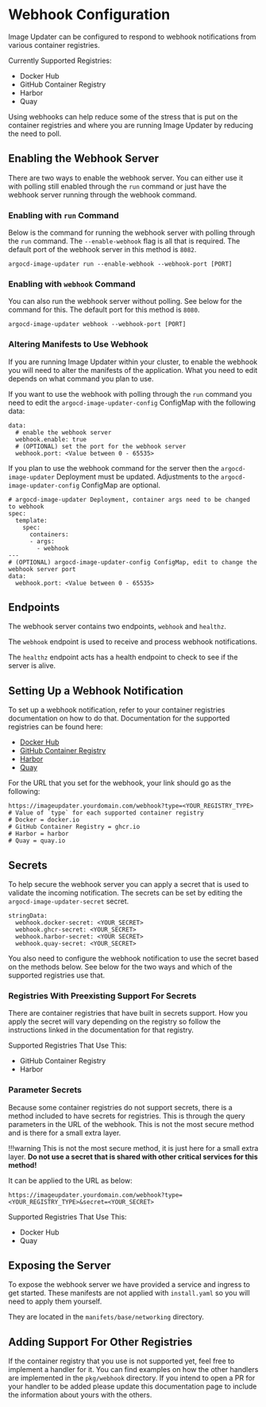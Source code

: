 # Webhook Configuration

Image Updater can be configured to respond to webhook notifications from various container registries. 

Currently Supported Registries:

- Docker Hub
- GitHub Container Registry
- Harbor
- Quay

Using webhooks can help reduce some of the stress that is put on the container registries and where you are running Image Updater by reducing the need to poll.

## Enabling the Webhook Server

There are two ways to enable the webhook server. You can either use it with polling still enabled through the `run` command or just have the webhook 
server running through the webhook command. 

### Enabling with `run` Command
Below is the command for running the webhook server with polling through the `run` command. The `--enable-webhook` flag is all that is required. The default port of the webhook server in this method is `8082`. 
```
argocd-image-updater run --enable-webhook --webhook-port [PORT]
```

### Enabling with `webhook` Command
You can also run the webhook server without polling. See below for the command for this. The default port for this method is `8080`.
```
argocd-image-updater webhook --webhook-port [PORT]
```

### Altering Manifests to Use Webhook
If you are running Image Updater within your cluster, to enable the webhook you will need to alter the manifests of the application.
What you need to edit depends on what command you plan to use. 

If you want to use the webhook with polling through the `run` command you need to edit the `argocd-image-updater-config` ConfigMap with the following data:
```
data:
  # enable the webhook server
  webhook.enable: true
  # (OPTIONAL) set the port for the webhook server
  webhook.port: <Value between 0 - 65535>
```

If you plan to use the webhook command for the server then the `argocd-image-updater` Deployment must be updated. Adjustments to the `argocd-image-updater-config` ConfigMap are optional. 
```
# argocd-image-updater Deployment, container args need to be changed to webhook
spec:
  template:
    spec:
      containers:
      - args:
        - webhook
---
# (OPTIONAL) argocd-image-updater-config ConfigMap, edit to change the webhook server port
data:
  webhook.port: <Value between 0 - 65535>
```

## Endpoints
The webhook server contains two endpoints, `webhook` and `healthz`. 

The `webhook` endpoint is used to receive and process webhook notifications.

The `healthz` endpoint acts has a health endpoint to check to see if the server is alive.

## Setting Up a Webhook Notification

To set up a webhook notification, refer to your container registries documentation on how to do that. Documentation for the supported registries can be found here:

- [Docker Hub](https://docs.docker.com/docker-hub/repos/manage/webhooks/)
- [GitHub Container Registry](https://docs.github.com/en/webhooks/webhook-events-and-payloads)
- [Harbor](https://goharbor.io/docs/1.10/working-with-projects/project-configuration/configure-webhooks/)
- [Quay](https://docs.quay.io/guides/notifications.html)

For the URL that you set for the webhook, your link should go as the following:
```
https://imageupdater.yourdomain.com/webhook?type=<YOUR_REGISTRY_TYPE>
# Value of `type` for each supported container registry
# Docker = docker.io
# GitHub Container Registry = ghcr.io
# Harbor = harbor
# Quay = quay.io
```

## Secrets

To help secure the webhook server you can apply a secret that is used to validate the incoming notification. The secrets can be set by editing the `argocd-image-updater-secret` secret.

```
stringData:
  webhook.docker-secret: <YOUR_SECRET>
  webhook.ghcr-secret: <YOUR_SECRET>
  webhook.harbor-secret: <YOUR SECRET>
  webhook.quay-secret: <YOUR_SECRET>
```

You also need to configure the webhook notification to use the secret based on the methods below. See below for the two ways and which of the supported registries use that.

### Registries With Preexisting Support For Secrets

There are container registries that have built in secrets support. How you apply the secret will vary depending on the registry so follow the instructions linked in the documentation for that registry. 

Supported Registries That Use This:

- GitHub Container Registry
- Harbor

### Parameter Secrets

Because some container registries do not support secrets, there is a method included to have secrets for registries. This is through the query parameters in the URL of the webhook. This is not the most secure method and is there for a small extra layer.

!!!warning
    This is not the most secure method, it is just here for a small extra layer. 
    **Do not use a secret that is shared with other critical services for this method!**

It can be applied to the URL as below:
```
https://imageupdater.yourdomain.com/webhook?type=<YOUR_REGISTRY_TYPE>&secret=<YOUR_SECRET>
```

Supported Registries That Use This:

- Docker Hub
- Quay

## Exposing the Server

To expose the webhook server we have provided a service and ingress to get started. These manifests are not applied with `install.yaml` so you will need to apply them yourself. 

They are located in the `manifets/base/networking` directory.

## Adding Support For Other Registries

If the container registry that you use is not supported yet, feel free to implement a handler for it. You can find examples on how the other handlers are implemented in the `pkg/webhook` directory. If you intend to open a PR for your handler to be added please update this documentation page to include the information about yours with the others.

